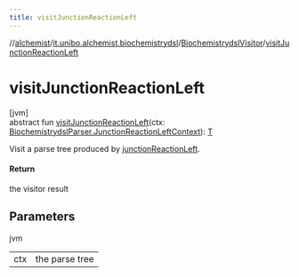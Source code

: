 ```yaml
---
title: visitJunctionReactionLeft
---
```

//[alchemist](../../../index.html)/[it.unibo.alchemist.biochemistrydsl](../index.html)/[BiochemistrydslVisitor](index.html)/[visitJunctionReactionLeft](visit-junction-reaction-left.html)



# visitJunctionReactionLeft



[jvm]\
abstract fun [visitJunctionReactionLeft](visit-junction-reaction-left.html)(ctx: [BiochemistrydslParser.JunctionReactionLeftContext](../-biochemistrydsl-parser/-junction-reaction-left-context/index.html)): [T](../../it.unibo.alchemist.model.implementations.conditions/-neighborhood-present/index.html)



Visit a parse tree produced by [junctionReactionLeft](../-biochemistrydsl-parser/junction-reaction-left.html).



#### Return



the visitor result



## Parameters


jvm

| | |
|---|---|
| ctx | the parse tree |




